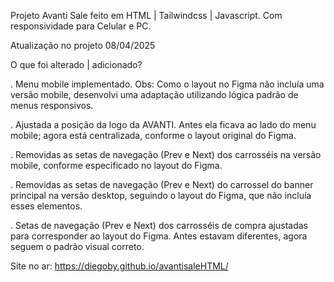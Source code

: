 Projeto Avanti Sale feito em HTML | Tailwindcss | Javascript. Com responsividade para Celular e PC.

Atualização no projeto 08/04/2025

O que foi alterado | adicionado?

. Menu mobile implementado. Obs: Como o layout no Figma não incluía uma versão mobile, desenvolvi uma adaptação utilizando lógica padrão de menus responsivos.

. Ajustada a posição da logo da AVANTI. Antes ela ficava ao lado do menu mobile; agora está centralizada, conforme o layout original do Figma.

. Removidas as setas de navegação (Prev e Next) dos carrosséis na versão mobile, conforme especificado no layout do Figma.

. Removidas as setas de navegação (Prev e Next) do carrossel do banner principal na versão desktop, seguindo o layout do Figma, que não incluía esses elementos.

. Setas de navegação (Prev e Next) dos carrosséis de compra ajustadas para corresponder ao layout do Figma. Antes estavam diferentes, agora seguem o padrão visual correto.

Site no ar: https://diegoby.github.io/avantisaleHTML/
